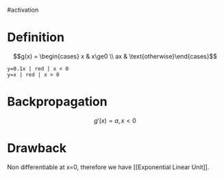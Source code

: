 #activation

# Definition
$$g(x) = \begin{cases} x & x\ge0 \\ ax & \text{otherwise}\end{cases}$$
```desmos-graph
y=0.1x | red | x < 0
y=x | red | x > 0
```

# Backpropagation
$$g'(x) = a, x<0$$

# Drawback

Non differentiable at x=0, therefore we have [[Exponential Linear Unit]].

